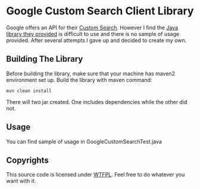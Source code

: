 # Google Custom Search Client Library

Google offers an API for their [Custom Search][1]. However I find the [Java library they provided][2] is difficult to use and there is no sample of usage provided. After several attempts I gave up and decided to create my own.


## Building The Library

Before building the library, make sure that your machine has maven2 environment set up. Build the library with maven command:

	mvn clean install

There will two jar created. One includes dependencies while the other did not.


## Usage

You can find sample of usage in GoogleCustomSearchTest.java


## Copyrights

This source code is licensed under [WTFPL][3]. Feel free to do whatever you want with it.

[1]: http://www.google.com/cse/
[2]: https://developers.google.com/custom-search/v1/libraries
[3]: http://sam.zoy.org/wtfpl/
